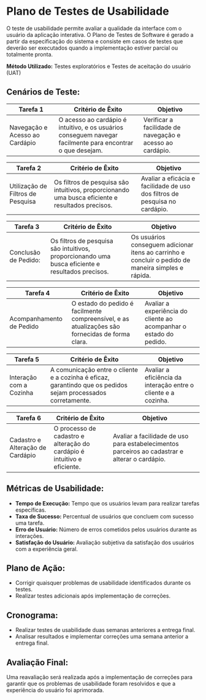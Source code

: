 # Plano de Testes de Usabilidade

O teste de usabilidade permite avaliar a qualidade da interface com o usuário da aplicação interativa. O Plano de Testes de Software é gerado a partir da especificação do sistema e consiste em casos de testes que deverão ser executados quando a implementação estiver parcial ou totalmente pronta.

**Método Utilizado:** Testes exploratórios e Testes de aceitação do usuário (UAT)

## Cenários de Teste:
| Tarefa 1 | Critério de Êxito | Objetivo |
| -------- | ----------------- | ------------------- |
Navegação e Acesso ao Cardápio | O acesso ao cardápio é intuitivo, e os usuários conseguem navegar facilmente para encontrar o que desejam. | Verificar a facilidade de navegação e acesso ao cardápio. |

| Tarefa 2 | Critério de Êxito | Objetivo |
| -------- | ----------------- | ------------------- |
Utilização de Filtros de Pesquisa | Os filtros de pesquisa são intuitivos, proporcionando uma busca eficiente e resultados precisos. | Avaliar a eficácia e facilidade de uso dos filtros de pesquisa no cardápio. |

| Tarefa 3 | Critério de Êxito | Objetivo |
| -------- | ----------------- | ------------------- |
Conclusão de Pedido: | Os filtros de pesquisa são intuitivos, proporcionando uma busca eficiente e resultados precisos. | Os usuários conseguem adicionar itens ao carrinho e concluir o pedido de maneira simples e rápida. |

| Tarefa 4 | Critério de Êxito | Objetivo |
| -------- | ----------------- | ------------------- |
Acompanhamento de Pedido | O estado do pedido é facilmente compreensível, e as atualizações são fornecidas de forma clara. | Avaliar a experiência do cliente ao acompanhar o estado do pedido. |

| Tarefa 5 | Critério de Êxito | Objetivo |
| -------- | ----------------- | ------------------- |
Interação com a Cozinha | A comunicação entre o cliente e a cozinha é eficaz, garantindo que os pedidos sejam processados corretamente. | Avaliar a eficiência da interação entre o cliente e a cozinha. |

| Tarefa 6 | Critério de Êxito | Objetivo |
| -------- | ----------------- | ------------------- |
Cadastro e Alteração de Cardápio | O processo de cadastro e alteração do cardápio é intuitivo e eficiente. | Avaliar a facilidade de uso para estabelecimentos parceiros ao cadastrar e alterar o cardápio. |

## Métricas de Usabilidade:
- **Tempo de Execução:** Tempo que os usuários levam para realizar tarefas específicas.
- **Taxa de Sucesso:** Percentual de usuários que concluem com sucesso uma tarefa.
- **Erro de Usuário:** Número de erros cometidos pelos usuários durante as interações.
- **Satisfação do Usuário:** Avaliação subjetiva da satisfação dos usuários com a experiência geral.

## Plano de Ação:
- Corrigir quaisquer problemas de usabilidade identificados durante os testes.
- Realizar testes adicionais após implementação de correções.

## Cronograma:
- Realizar testes de usabilidade duas semanas anteriores a entrega final.
- Analisar resultados e implementar correções uma semana anterior a entrega final.

## Avaliação Final:
Uma reavaliação será realizada após a implementação de correções para garantir que os problemas de usabilidade foram resolvidos e que a experiência do usuário foi aprimorada.
